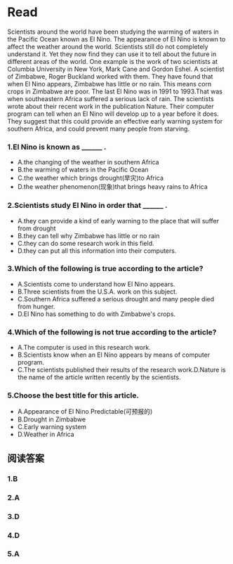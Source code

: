 # Read
Scientists around the world have been studying the warming of waters in the Pacific Ocean known as El Nino. The appearance of El Nino is known to affect the weather around the world. Scientists still do not completely understand it. Yet they now find they can use it to tell about the future in different areas of the world.
One example is the work of two scientists at Columbia University in New York, Mark Cane and Gordon Eshel. A scientist of Zimbabwe, Roger Buckland worked with them. They have found that when El Nino appears, Zimbabwe has little or no rain. This means corn crops in Zimbabwe are poor. The last El Nino was in 1991 to 1993.That was when southeastern Africa suffered a serious lack of rain.
The scientists wrote about their recent work in the publication Nature. Their computer program can tell when an El Nino will develop up to a year before it does. They suggest that this could provide an effective early warning system for southern Africa, and could prevent many people from starving.
### 1.El Nino is known as ______ .
* A.the changing of the weather in southern Africa
* B.the warming of waters in the Pacific Ocean
* C.the weather which brings drought(旱灾)to Africa
* D.the weather phenomenon(现象)that brings heavy rains to Africa 
### 2.Scientists study El Nino in order that ______ .
* A.they can provide a kind of early warning to the place that will suffer from drought 
* B.they can tell why Zimbabwe has little or no rain 
* C.they can do some research work in this field.
* D.they can put all this information into their computers. 
### 3.Which of the following is true according to the article? 
* A.Scientists come to understand how El Nino appears. 
* B.Three scientists from the U.S.A. work on this subject.
* C.Southern Africa suffered a serious drought and many people died from hunger. 
* D.El Nino has something to do with Zimbabwe's crops.
### 4.Which of the following is not true according to the article? 
* A.The computer is used in this research work.
* B.Scientists know when an El Nino appears by means of computer program. 
* C.The scientists published their results of the research work.D.Nature is the name of the article written recently by the scientists.
### 5.Choose the best title for this article.
* A.Appearance of El Nino Predictable(可预报的) 
* B.Drought in Zimbabwe 
* C.Early warning system 
* D.Weather in Africa
## 阅读答案
### 1.B
### 2.A
### 3.D
### 4.D
### 5.A
